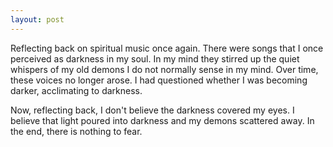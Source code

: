 ```yaml
---
layout: post
---
```


Reflecting back on spiritual music once again. There were songs that I once
perceived as darkness in my soul. In my mind they stirred up the quiet whispers of my old demons I do not normally sense in my mind. Over time, these voices no longer arose. I had questioned whether I was becoming darker, acclimating to darkness.

Now, reflecting back, I don't believe the darkness covered my eyes. I believe that
light poured into darkness and my demons scattered away. In the end, there is
nothing to fear. 
